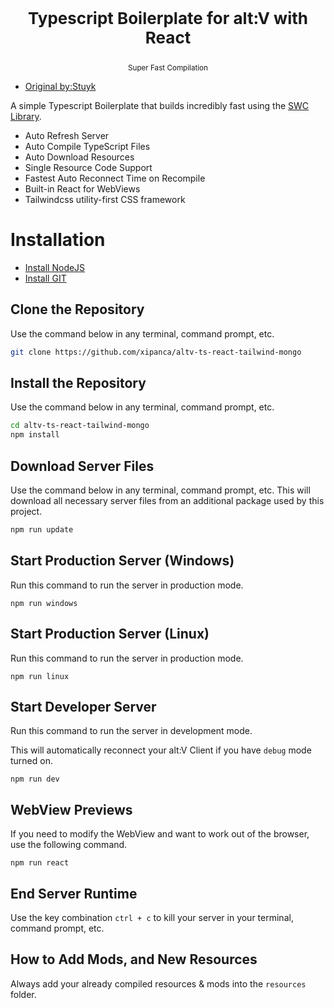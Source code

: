 <p align="center" style="font-size: 26px">
	<b>Typescript Boilerplate for alt:V with React</b>
</p>

<p align="center">
	<sup>Super Fast Compilation</sup>
</p>

-   [Original by:Stuyk](https://github.com/Stuyk/altv-typescript-react)

A simple Typescript Boilerplate that builds incredibly fast using the [SWC Library](https://github.com/swc-project/swc).

-   Auto Refresh Server
-   Auto Compile TypeScript Files
-   Auto Download Resources
-   Single Resource Code Support
-   Fastest Auto Reconnect Time on Recompile
-   Built-in React for WebViews
-   Tailwindcss utility-first CSS framework

# Installation

-   [Install NodeJS](https://nodejs.org/en/download/current/)
-   [Install GIT](https://git-scm.com/downloads)

## Clone the Repository

Use the command below in any terminal, command prompt, etc.

```sh
git clone https://github.com/xipanca/altv-ts-react-tailwind-mongo
```

## Install the Repository

Use the command below in any terminal, command prompt, etc.

```sh
cd altv-ts-react-tailwind-mongo
npm install
```

## Download Server Files

Use the command below in any terminal, command prompt, etc. This will download all necessary server files from an additional package used by this project.

```sh
npm run update
```

## Start Production Server (Windows)

Run this command to run the server in production mode.

```
npm run windows
```

## Start Production Server (Linux)

Run this command to run the server in production mode.

```
npm run linux
```

## Start Developer Server

Run this command to run the server in development mode.

This will automatically reconnect your alt:V Client if you have `debug` mode turned on.

```
npm run dev
```

## WebView Previews

If you need to modify the WebView and want to work out of the browser, use the following command.

```
npm run react
```

## End Server Runtime

Use the key combination `ctrl + c` to kill your server in your terminal, command prompt, etc.

## How to Add Mods, and New Resources

Always add your already compiled resources & mods into the `resources` folder.
